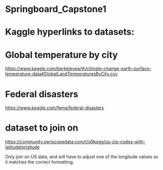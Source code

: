 # Springboard_Capstone1

# Kaggle hyperlinks to datasets:

# Global temperature by city
https://www.kaggle.com/berkeleyearth/climate-change-earth-surface-temperature-data#GlobalLandTemperaturesByCity.csv

# Federal disasters
https://www.kaggle.com/fema/federal-disasters 

# dataset to join on
https://community.periscopedata.com/t/q5kqgg/us-zip-codes-with-latitudelongitude

Only join on US data, and will have to adjust one of the longitude values so it matches the correct formatting.
